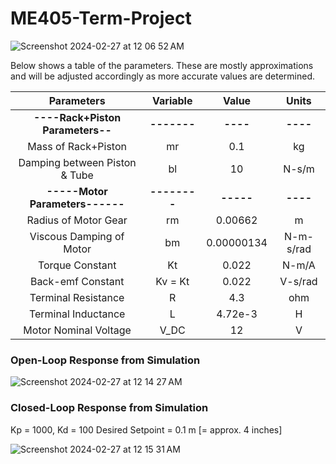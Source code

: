 # ME405-Term-Project

![Screenshot 2024-02-27 at 12 06 52 AM](https://github.com/alialauren1/ME405-Term-Project/assets/157066441/c3292629-7c7a-42ef-b7bf-8b73d2cc03e6)

Below shows a table of the parameters. These are mostly approximations and will be adjusted accordingly as more accurate values are determined. 

|          **Parameters**          |   Variable   |    Value   |   Units   |
|:--------------------------------:|:------------:|:----------:|:---------:|
| **----Rack+Piston Parameters--** |  **-------** |  **----**  |  **----** |
|        Mass of Rack+Piston       |      mr      |     0.1    |     kg    |
|   Damping between Piston & Tube  |      bl      |     10     |   N-s/m   |
|  **-----Motor Parameters------** | **--------** |  **-----** |  **----** |
|       Radius of Motor Gear       |      rm      |   0.00662  |     m     |
|     Viscous Damping of Motor     |      bm      | 0.00000134 | N-m-s/rad |
|          Torque Constant         |      Kt      |    0.022   |   N-m/A   |
|         Back-emf Constant        |    Kv = Kt   |    0.022   |  V-s/rad  |
|        Terminal Resistance       |       R      |     4.3    |    ohm    |
| Terminal Inductance              | L            | 4.72e-3    | H         |
| Motor Nominal Voltage            | V_DC         | 12         | V         |

### Open-Loop Response from Simulation

![Screenshot 2024-02-27 at 12 14 27 AM](https://github.com/alialauren1/ME405-Term-Project/assets/157066441/fb641230-9615-4e07-a996-a2f8f92ce283)

### Closed-Loop Response from Simulation 
Kp = 1000, Kd = 100
Desired Setpoint = 0.1 m [= approx. 4 inches]

![Screenshot 2024-02-27 at 12 15 31 AM](https://github.com/alialauren1/ME405-Term-Project/assets/157066441/470a8a85-c9bd-4e56-983b-ea06feaf428f)

